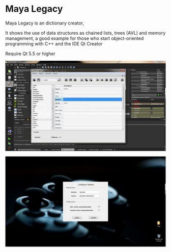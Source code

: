 # Maya Legacy

Maya Legacy is an dictionary creator, 

It shows the use of data structures as chained lists, trees (AVL) and memory management, a good example for those who start object-oriented programming with C++ and the IDE Qt Creator


Require Qt 5.5 or higher

![alt text](https://raw.githubusercontent.com/silexCorp/Maya-Legacy/master/screen.jpg)

![alt text](https://raw.githubusercontent.com/silexCorp/Maya-Legacy/master/screen2.jpg)

